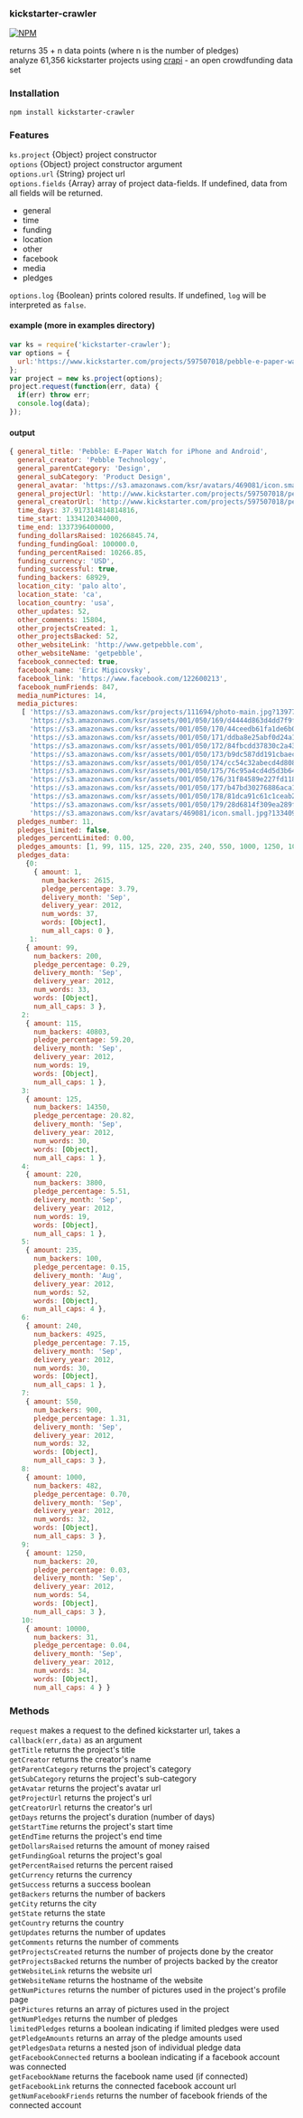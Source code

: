 ### kickstarter-crawler

[![NPM](https://nodei.co/npm/kickstarter-crawler.png?downloads=true)](https://nodei.co/npm/kickstarter-crawler/)

returns 35 + n data points (where n is the number of pledges)<br>
analyze 61,356 kickstarter projects using [crapi](https://github.com/ghostsnstuff/crapi) - an open crowdfunding data set

### Installation

    npm install kickstarter-crawler

### Features
`ks.project` {Object} project constructor<br>
`options` {Object} project constructor argument<br>
`options.url` {String} project url<br>
`options.fields` {Array} array of project data-fields. If undefined, data from all fields will be returned.<br>
* general
* time
* funding
* location
* other
* facebook
* media
* pledges

`options.log` {Boolean} prints colored results. If undefined, `log` will be interpreted as `false`.

#### example (more in examples directory)
```javascript
var ks = require('kickstarter-crawler');
var options = {
  url:'https://www.kickstarter.com/projects/597507018/pebble-e-paper-watch-for-iphone-and-android'
};
var project = new ks.project(options);
project.request(function(err, data) {
  if(err) throw err;
  console.log(data);
});
```

#### output
```javascript
{ general_title: 'Pebble: E-Paper Watch for iPhone and Android',
  general_creator: 'Pebble Technology',
  general_parentCategory: 'Design',
  general_subCategory: 'Product Design',
  general_avatar: 'https://s3.amazonaws.com/ksr/avatars/469081/icon.small.jpg?1334094010',
  general_projectUrl: 'http://www.kickstarter.com/projects/597507018/pebble-e-paper-watch-for-iphone-and-android',
  general_creatorUrl: 'http://www.kickstarter.com/projects/597507018/pebble-e-paper-watch-for-iphone-and-android/creator_bio',
  time_days: 37.917314814814816,
  time_start: 1334120344000,
  time_end: 1337396400000,
  funding_dollarsRaised: 10266845.74,
  funding_fundingGoal: 100000.0,
  funding_percentRaised: 10266.85,
  funding_currency: 'USD',
  funding_successful: true,
  funding_backers: 68929,
  location_city: 'palo alto',
  location_state: 'ca',
  location_country: 'usa',
  other_updates: 52,
  other_comments: 15804,
  other_projectsCreated: 1,
  other_projectsBacked: 52,
  other_websiteLink: 'http://www.getpebble.com',
  other_websiteName: 'getpebble',
  facebook_connected: true,
  facebook_name: 'Eric Migicovsky',
  facebook_link: 'https://www.facebook.com/122600213',
  facebook_numFriends: 847,
  media_numPictures: 14,
  media_pictures:
   [ 'https://s3.amazonaws.com/ksr/projects/111694/photo-main.jpg?1397775461',
     'https://s3.amazonaws.com/ksr/assets/001/050/169/d4444d863d4dd7f9ff333a6f0f12b94a_large.jpg?1381463121',
     'https://s3.amazonaws.com/ksr/assets/001/050/170/44ceedb61fa1de6b0a98f838620c1345_large.jpg?1381463122',
     'https://s3.amazonaws.com/ksr/assets/001/050/171/ddba8e25abf0d24a174e6f0e0e041dc3_large.jpg?1381463124',
     'https://s3.amazonaws.com/ksr/assets/001/050/172/84fbcdd37830c2a437cf6430675c9382_large.jpg?1381463125',
     'https://s3.amazonaws.com/ksr/assets/001/050/173/b9dc587dd191cbaecac2d43e27103f9b_large.jpg?1381463126',
     'https://s3.amazonaws.com/ksr/assets/001/050/174/cc54c32abecd4d8083b2eb79e62222a0_large.jpg?1381463127',
     'https://s3.amazonaws.com/ksr/assets/001/050/175/76c95a4cd4d5d3b64e5488594bd73e7a_large.jpg?1381463129',
     'https://s3.amazonaws.com/ksr/assets/001/050/176/31f84589e227fd118a37b4be2b42a7d3_large.jpg?1381463130',
     'https://s3.amazonaws.com/ksr/assets/001/050/177/b47bd30276886aca166f1600d6341f6c_large.jpg?1381463132',
     'https://s3.amazonaws.com/ksr/assets/001/050/178/81dca91c61c1ceab2c480865d6e37cdf_large.jpg?1381463133',
     'https://s3.amazonaws.com/ksr/assets/001/050/179/28d6814f309ea289f847c69cf91194c6_large.gif?1381463134',
     'https://s3.amazonaws.com/ksr/avatars/469081/icon.small.jpg?1334094010' ],
  pledges_number: 11,
  pledges_limited: false,
  pledges_percentLimited: 0.00,
  pledges_amounts: [1, 99, 115, 125, 220, 235, 240, 550, 1000, 1250, 10000],
  pledges_data:
	{0:
	  { amount: 1,
	    num_backers: 2615,
	    pledge_percentage: 3.79,
	    delivery_month: 'Sep',
	    delivery_year: 2012,
	    num_words: 37,
	    words: [Object],
	    num_all_caps: 0 },
	 1:
    { amount: 99,
      num_backers: 200,
      pledge_percentage: 0.29,
      delivery_month: 'Sep',
      delivery_year: 2012,
      num_words: 33,
      words: [Object],
      num_all_caps: 3 },
   2:
    { amount: 115,
      num_backers: 40803,
      pledge_percentage: 59.20,
      delivery_month: 'Sep',
      delivery_year: 2012,
      num_words: 19,
      words: [Object],
      num_all_caps: 1 },
   3:
    { amount: 125,
      num_backers: 14350,
      pledge_percentage: 20.82,
      delivery_month: 'Sep',
      delivery_year: 2012,
      num_words: 30,
      words: [Object],
      num_all_caps: 1 },
   4:
    { amount: 220,
      num_backers: 3800,
      pledge_percentage: 5.51,
      delivery_month: 'Sep',
      delivery_year: 2012,
      num_words: 19,
      words: [Object],
      num_all_caps: 1 },
   5:
    { amount: 235,
      num_backers: 100,
      pledge_percentage: 0.15,
      delivery_month: 'Aug',
      delivery_year: 2012,
      num_words: 52,
      words: [Object],
      num_all_caps: 4 },
   6:
    { amount: 240,
      num_backers: 4925,
      pledge_percentage: 7.15,
      delivery_month: 'Sep',
      delivery_year: 2012,
      num_words: 30,
      words: [Object],
      num_all_caps: 1 },
   7:
    { amount: 550,
      num_backers: 900,
      pledge_percentage: 1.31,
      delivery_month: 'Sep',
      delivery_year: 2012,
      num_words: 32,
      words: [Object],
      num_all_caps: 3 },
   8:
    { amount: 1000,
      num_backers: 482,
      pledge_percentage: 0.70,
      delivery_month: 'Sep',
      delivery_year: 2012,
      num_words: 32,
      words: [Object],
      num_all_caps: 3 },
   9:
    { amount: 1250,
      num_backers: 20,
      pledge_percentage: 0.03,
      delivery_month: 'Sep',
      delivery_year: 2012,
      num_words: 54,
      words: [Object],
      num_all_caps: 3 },
   10:
    { amount: 10000,
      num_backers: 31,
      pledge_percentage: 0.04,
      delivery_month: 'Sep',
      delivery_year: 2012,
      num_words: 34,
      words: [Object],
      num_all_caps: 4 } }
```

### Methods
`request` makes a request to the defined kickstarter url, takes a `callback(err,data)` as an argument<br>
`getTitle` returns the project's title<br>
`getCreator` returns the creator's name<br>
`getParentCategory` returns the project's category<br>
`getSubCategory` returns the project's sub-category<br>
`getAvatar` returns the project's avatar url<br>
`getProjectUrl` returns the project's url<br>
`getCreatorUrl` returns the creator's url<br>
`getDays` returns the project's duration (number of days)<br>
`getStartTime` returns the project's start time<br>
`getEndTime` returns the project's end time<br>
`getDollarsRaised` returns the amount of money raised<br>
`getFundingGoal` returns the project's goal<br>
`getPercentRaised` returns the percent raised<br>
`getCurrency` returns the currency<br>
`getSuccess` returns a success boolean<br>
`getBackers` returns the number of backers<br>
`getCity` returns the city<br>
`getState` returns the state<br>
`getCountry` returns the country<br>
`getUpdates` returns the number of updates<br>
`getComments` returns the number of comments<br>
`getProjectsCreated` returns the number of projects done by the creator<br>
`getProjectsBacked` returns the number of projects backed by the creator<br>
`getWebsiteLink` returns the website url<br>
`getWebsiteName` returns the hostname of the website<br>
`getNumPictures` returns the number of pictures used in the project's profile page<br>
`getPictures` returns an array of pictures used in the project<br>
`getNumPledges` returns the number of pledges<br>
`limitedPledges` returns a boolean indicating if limited pledges were used<br>
`getPledgeAmounts` returns an array of the pledge amounts used<br>
`getPledgesData` returns a nested json of individual pledge data<br>
`getFacebookConnected` returns a boolean indicating if a facebook account was connected<br>
`getFacebookName` returns the facebook name used (if connected)<br>
`getFacebookLink` returns the connected facebook account url<br>
`getNumFacebookFriends` returns the number of facebook friends of the connected account<br>
